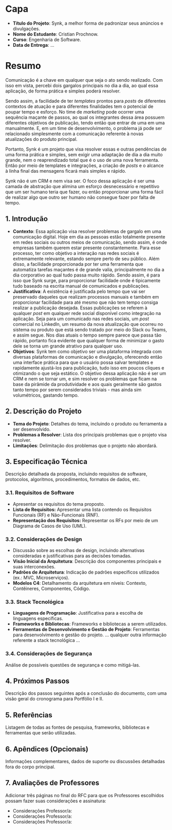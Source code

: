 # Capa

- **Título do Projeto**: Synk, a melhor forma de padronizar seus anúncios e divulgações.
- **Nome do Estudante**: Cristian Prochnow.
- **Curso**: Engenharia de Software.
- **Data de Entrega**: ...

# Resumo

Comunicação é a chave em qualquer que seja o ato sendo realizado. Com isso em vista, percebi dois gargalos principais no dia a dia, ao qual essa aplicação, de forma prática e simples poderá resolver.

Sendo assim, a facilidade de ter *templates* prontos para *posts* de diferentes contextos de atuação e para diferentes finalidades tem o potencial de poupar tempo e esforço. No time de *marketing* pode ocorrer uma sequência maçante de passos, ao qual os integrantes dessa área possuem diferentes objetivos de publicação, tendo então que entrar de uma em uma manualmente. E, em um time de desenvolvimento, o problema já pode ser relacionado simplesmente com a comunicação referente à novas atualizações do produto principal.

Portanto, Synk é um projeto que visa resolver essas e outras pendências de uma forma prática e simples, sem exigir uma adaptação de dia a dia muito grande, nem o reaprendizado total que é o uso de uma nova ferramenta. Então por meio de templates e integrações, a criação de *posts* e o alcance à linha final das mensagens ficará mais simples e rápido.

Synk não é um CRM e nem visa ser. O foco dessa aplicação é ser uma camada de abstração que alimina um esforço desnecessário e repetitivo que um ser humano teria que fazer, ou então proporcionar uma forma fácil de realizar algo que outro ser humano não consegue fazer por falta de tempo.

## 1. Introdução

- **Contexto**: Essa aplicação visa resolver problemas de gargalo em uma comunicação digital. Hoje em dia as pessoas estão totalmente presente em redes sociais ou outros meios de comunicação, sendo assim, é onde empresas também querem estar presente constantemente. Para esse processo, ter como objetivo a interação nas redes sociais é extremamente relevante, estando sempre perto de seu público. Além disso, a facilidade proporcionada por ter uma ferramenta que automatiza tarefas maçantes é de grande valia, principalmente no dia a dia corporativo ao qual tudo passa muito rápido. Sendo assim, é para isso que Synk surge, para proporcionar facilidade onde é tipicamente tudo baseado na escrita manual de comunicados e publicações.
- **Justificativa**: A existência é justificada pelo tempo que vai ser preservado daqueles que realizam processos manuais e também em proporcionar facilidade para até mesmo que não tem tempo consiga realizar a publicação desejada. Essas publicações se referem à qualquer *post* em qualquer rede social disponível como integração na aplicação. Seja para um comunicado nas redes sociais, um *post* comercial no LinkedIn, um resumo da nova atualização que ocorreu no sistema ou produto que está sendo tratado por meio do Slack ou Teams, e assim segue. Nos dias atuais o tempo sempre parece que passa tão rápido, portanto fica evidente que qualquer forma de minimizar o gasto dele se torna um grande atrativo para qualquer uso.
- **Objetivos**: Synk tem como objetivo ser uma plataforma integrada com diversas plataformas de comunicação e divulgação, oferecendo então uma interface prática para que o usuário possa salvar templates e rapidamente ajustá-los para publicação, tudo isso em poucos cliques e otimizando o que seja estático. O objetivo dessa aplicação não é ser um CRM e nem se tornar um, e sim resolver os problemas que ficam na base da pirâmide da produtividade e aos quais geralmente são gastos tanto tempo por serem considerados triviais - mas ainda sim volumétricos, gastando tempo.

## 2. Descrição do Projeto

- **Tema do Projeto**: Detalhes do tema, incluindo o produto ou ferramenta a ser desenvolvido.
- **Problemas a Resolver**: Lista dos principais problemas que o projeto visa resolver.
- **Limitações**: Delimitação dos problemas que o projeto não abordará.

## 3. Especificação Técnica

Descrição detalhada da proposta, incluindo requisitos de software, protocolos, algoritmos, procedimentos, formatos de dados, etc.

### 3.1. Requisitos de Software
- Apresentar os requisitos do tema proposto.
- **Lista de Requisitos:** Apresentar uma lista contendo os Requisitos Funcionais (RF) e Não-Funcionais (RNF).
- **Representação dos Requisitos:** Representar os RFs por meio de um Diagrama de Casos de Uso (UML).

### 3.2. Considerações de Design

- Discussão sobre as escolhas de design, incluindo alternativas consideradas e justificativas para as decisões tomadas.
- **Visão Inicial da Arquitetura**: Descrição dos componentes principais e suas interconexões.
- **Padrões de Arquitetura**: Indicação de padrões específicos utilizados (ex.: MVC, Microserviços).
- **Modelos C4**: Detalhamento da arquitetura em níveis: Contexto, Contêineres, Componentes, Código.

### 3.3. Stack Tecnológica

- **Linguagens de Programação**: Justificativa para a escolha de linguagens específicas.
- **Frameworks e Bibliotecas**: Frameworks e bibliotecas a serem utilizados.
- **Ferramentas de Desenvolvimento e Gestão de Projeto**: Ferramentas para desenvolvimento e gestão do projeto.
  ... qualquer outra informação referente a stack tecnológica ...

### 3.4. Considerações de Segurança

Análise de possíveis questões de segurança e como mitigá-las.

## 4. Próximos Passos

Descrição dos passos seguintes após a conclusão do documento, com uma visão geral do cronograma para Portfólio I e II.

## 5. Referências

Listagem de todas as fontes de pesquisa, frameworks, bibliotecas e ferramentas que serão utilizadas.

## 6. Apêndices (Opcionais)

Informações complementares, dados de suporte ou discussões detalhadas fora do corpo principal.
## 7. Avaliações de Professores

Adicionar três páginas no final do RFC para que os Professores escolhidos possam fazer suas considerações e assinatura:
- Considerações Professor/a:
- Considerações Professor/a:
- Considerações Professor/a:
